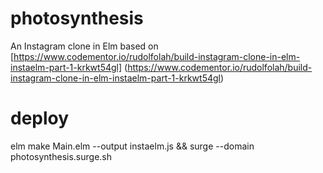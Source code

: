 # photosynthesis
An Instagram clone in Elm based on
[https://www.codementor.io/rudolfolah/build-instagram-clone-in-elm-instaelm-part-1-krkwt54gl]
(https://www.codementor.io/rudolfolah/build-instagram-clone-in-elm-instaelm-part-1-krkwt54gl)

# deploy
elm make Main.elm --output instaelm.js && surge --domain photosynthesis.surge.sh

